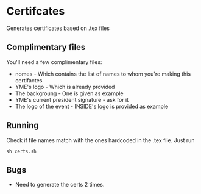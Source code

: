 # Certifcates
Generates certificates based on .tex files

## Complimentary files

You'll need a few complimentary files:

- nomes - Which contains the list of names to whom you're making this certifactes
- YME's logo - Which is already provided 
- The backgroung - One is given as example
- YME's current president signature - ask for it
- The logo of the event - INSIDE's logo is provided as example


## Running

Check if file names match with the ones hardcoded in the .tex file.
Just run

```sh certs.sh```

## Bugs

- Need to generate the certs 2 times.
